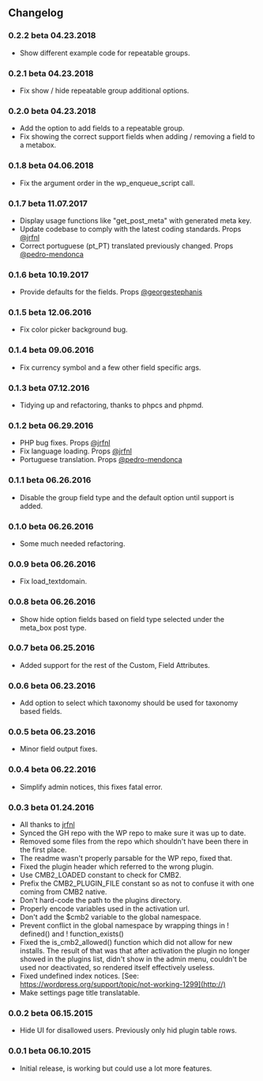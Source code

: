

## Changelog

### 0.2.2 beta 04.23.2018
* Show different example code for repeatable groups.

### 0.2.1 beta 04.23.2018
* Fix show / hide repeatable group additional options.

### 0.2.0 beta 04.23.2018
* Add the option to add fields to a repeatable group.
* Fix showing the correct support fields when adding / removing a field to a metabox.

### 0.1.8 beta 04.06.2018
* Fix the argument order in the wp_enqueue_script call.

### 0.1.7 beta 11.07.2017
* Display usage functions like "get_post_meta" with generated meta key.
* Update codebase to comply with the latest coding standards. Props [@jrfnl](https://github.com/jrfnl)
* Correct portuguese (pt_PT) translated previously changed. Props [@pedro-mendonca](https://github.com/pedro-mendonca)

### 0.1.6 beta 10.19.2017
* Provide defaults for the fields. Props [@georgestephanis](https://github.com/georgestephanis)

### 0.1.5 beta 12.06.2016
* Fix color picker background bug.

### 0.1.4 beta 09.06.2016
* Fix currency symbol and a few other field specific args.

### 0.1.3 beta 07.12.2016
* Tidying up and refactoring, thanks to phpcs and phpmd.

### 0.1.2 beta 06.29.2016
* PHP bug fixes. Props [@jrfnl](https://github.com/jrfnl)
* Fix language loading. Props [@jrfnl](https://github.com/jrfnl)
* Portuguese translation. Props [@pedro-mendonca](https://github.com/pedro-mendonca)

### 0.1.1 beta 06.26.2016
* Disable the group field type and the default option until support is added.

### 0.1.0 beta 06.26.2016
* Some much needed refactoring.

### 0.0.9 beta 06.26.2016
* Fix load_textdomain.

### 0.0.8 beta 06.26.2016
* Show hide option fields based on field type selected under the meta_box post type.

### 0.0.7 beta 06.25.2016
* Added support for the rest of the Custom, Field Attributes.

### 0.0.6 beta 06.23.2016
* Add option to select which taxonomy should be used for taxonomy based fields.

### 0.0.5 beta 06.23.2016
* Minor field output fixes.

### 0.0.4 beta 06.22.2016
* Simplify admin notices, this fixes fatal error.

### 0.0.3 beta 01.24.2016
* All thanks to [jrfnl](https://github.com/jrfnl)
* Synced the GH repo with the WP repo to make sure it was up to date.
* Removed some files from the repo which shouldn't have been there in the first place.
* The readme wasn't properly parsable for the WP repo, fixed that.
* Fixed the plugin header which referred to the wrong plugin.
* Use CMB2_LOADED constant to check for CMB2.
* Prefix the CMB2_PLUGIN_FILE constant so as not to confuse it with one coming from CMB2 native.
* Don't hard-code the path to the plugins directory.
* Properly encode variables used in the activation url.
* Don't add the $cmb2 variable to the global namespace.
* Prevent conflict in the global namespace by wrapping things in ! defined() and ! function_exists()
* Fixed the is_cmb2_allowed() function which did not allow for new installs. The result of that was that after activation the plugin no longer showed in the plugins list, didn't show in the admin menu, couldn't be used nor deactivated, so rendered itself effectively useless.
* Fixed undefined index notices. [See: https://wordpress.org/support/topic/not-working-1299](http://)
* Make settings page title translatable.

### 0.0.2 beta 06.15.2015
* Hide UI for disallowed users. Previously only hid plugin table rows.

### 0.0.1 beta 06.10.2015
* Initial release, is working but could use a lot more features.
